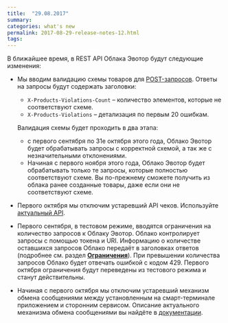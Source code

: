 ```yaml
---
title:  "29.08.2017"
summary:
categories: what's new
permalink: 2017-08-29-release-notes-12.html
tags:
---
```


В ближайшее время, в REST API Облака Эвотор будут следующие изменения:

* Мы вводим валидацию схемы товаров для [POST-запросов](https://api.evotor.ru/docs/#tag/Tovary-i-dokumenty%2Fpaths%2F~1api.evotor.ru~1api~1v1~1inventories~1stores~1%7BstoreUuid%7D~1products%2Fpost). Ответы на запросы будут содержать заголовки:
   * `X-Products-Violations-Count` – количество элементов, которые не соответствуют схеме.
   * `X-Products-Violations` – детализация по первым 20 ошибкам.

  Валидация схемы будет проходить в два этапа:

    * с первого сентября по 31е октября этого года, Облако Эвотор будет обрабатывать запросы с корректной схемой, а так же с незначительными отклонениями.
    * Начиная с первого ноября этого года, Облако Эвотор будет обрабатывать только те запросы, которые полностью соответствуют схеме. Вы по-прежнему сможете получить из облака ранее созданные товары, даже если они не соответствуют схеме.

* Первого октября мы отключим устаревший API чеков. Используйте [актуальный API](https://api.evotor.ru/docs/#tag/Vebhuki-uvedomleniya%2Fpaths%2F~1partner.ru~1api~1v2~1receipts%2Fpost).

* Первого сентября, в тестовом режиме, вводятся ограничения на количество запросов к Облаку Эвотор. Облако контролирует запросы с помощью токена и URI. Информацию о количестве оставшихся запросов Облако передаёт в заголовках ответов (подробнее см. раздел [**Ограничения**](https://api.evotor.ru/docs/#section/Ogranicheniya)). При превышении количества запросов Облако будет отвечать ошибкой с кодом 429.
Первого октября ограничения будут переведены из тестового режима и станут действительны.

* Начиная с первого октября мы отключим устаревший механизм обмена сообщениями между установленным на смарт-терминале приложением и сторонним сервисом. Описание актуального механизма обмена сообщениями вы найдёте в [документации](https://developer.evotor.ru/docs/doc_java_third_party_service_communication.html).
